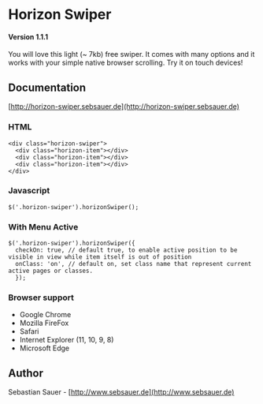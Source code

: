 # Horizon Swiper
#### Version 1.1.1

You will love this light (~ 7kb) free swiper.
It comes with many options and it works with your simple native browser scrolling.
Try it on touch devices!

## Documentation
[http://horizon-swiper.sebsauer.de](http://horizon-swiper.sebsauer.de)

### HTML
```
<div class="horizon-swiper">
  <div class="horizon-item"></div>
  <div class="horizon-item"></div>
  <div class="horizon-item"></div>
</div>
```

### Javascript
```
$('.horizon-swiper').horizonSwiper();
```

### With Menu Active
```
$('.horizon-swiper').horizonSwiper({
  checkOn: true, // default true, to enable active position to be visible in view while item itself is out of position
  onClass: 'on', // default on, set class name that represent current active pages or classes.
  });
```



### Browser support
* Google Chrome
* Mozilla FireFox
* Safari
* Internet Explorer (11, 10, 9, 8)
* Microsoft Edge

## Author
Sebastian Sauer - [http://www.sebsauer.de](http://www.sebsauer.de)
